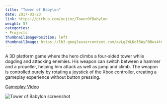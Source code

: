 ```yaml
---
title: "Tower of Babylon"
date: 2017-03-23
link: https://github.com/yujinz/TowerOfBabylon
weight: 57
categories:
- Projects
thumbnailImagePosition: left
thumbnailImage: https://lh3.googleusercontent.com/evLgJWLKol5WyP8Bws4tqIVGK08bxaOvViDo5y0Z0GBWRNE3M2nkYD2m7RMYaa7uUJx0zwmmewJkDD-Ge9tXQh9l44Nk6M0JmR4bhMGEYUN1clp16ASW7eK0DHpM5sPiSP_az8q26E7tTPVZfBBrzNinFLMkGqVUkLK0xqj32hONFMcPk9n4CLwy8ErGxir-xYILANu7n2plxCtuclw4DugSLi_D3ka1L_hgyBzbVDoHIBdaky4GoWWYLouChmwNeeEyXtcacLvpvN0s6PhYBZY94aqd2LRtLSMOa4Rlf1jCbjIEHBzl5K27FQEVSQTqubl_7UWkn7463vp1j1gWhBltUZJj6y_2zScK7csmpchA0HQkQc4aarTgp2uwTc-LrJnBfeUNWIS2q_kCqqXGf3GDlhZoUXdG0twVv0RJ9-3-O38yYptZNGzVr38Ny8vnNiuX2zp7zyGjmiV2L2bmWZk9HeyUeLAGMUdORZs3e4omTdxDkX59ik5tse-GOF4kJ__hv8Rr4zgIcrJXpSoR3XkRPozP6P69RzJzgRq3a3B-tsu7WYtnniOOwT27ezNy2tUcVRSylthPf2RM6WtlHmoWRy9fMRhVkf02hjicaJSNvHQa40QaTlshMwxlOAFcbTDalYcHyMOhKueNHSZAQog5REDEDypm=w742-h644-no
---
```


A 3D platform game where the hero climbs a four-sided tower while dogding and attacking enemies. His weapon can switch between a hammer and a propeller, helping him attack as well as jump and climb. The weapon is controlled purely by rotating a joystick of the Xbox controller, creating a gameplay experience without button pressing.
<!-- more -->

[Gameplay Video](https://www.youtube.com/watch?v=ej4pOaGyOsw)

![Tower of Babylon screenshot](https://lh3.googleusercontent.com/evLgJWLKol5WyP8Bws4tqIVGK08bxaOvViDo5y0Z0GBWRNE3M2nkYD2m7RMYaa7uUJx0zwmmewJkDD-Ge9tXQh9l44Nk6M0JmR4bhMGEYUN1clp16ASW7eK0DHpM5sPiSP_az8q26E7tTPVZfBBrzNinFLMkGqVUkLK0xqj32hONFMcPk9n4CLwy8ErGxir-xYILANu7n2plxCtuclw4DugSLi_D3ka1L_hgyBzbVDoHIBdaky4GoWWYLouChmwNeeEyXtcacLvpvN0s6PhYBZY94aqd2LRtLSMOa4Rlf1jCbjIEHBzl5K27FQEVSQTqubl_7UWkn7463vp1j1gWhBltUZJj6y_2zScK7csmpchA0HQkQc4aarTgp2uwTc-LrJnBfeUNWIS2q_kCqqXGf3GDlhZoUXdG0twVv0RJ9-3-O38yYptZNGzVr38Ny8vnNiuX2zp7zyGjmiV2L2bmWZk9HeyUeLAGMUdORZs3e4omTdxDkX59ik5tse-GOF4kJ__hv8Rr4zgIcrJXpSoR3XkRPozP6P69RzJzgRq3a3B-tsu7WYtnniOOwT27ezNy2tUcVRSylthPf2RM6WtlHmoWRy9fMRhVkf02hjicaJSNvHQa40QaTlshMwxlOAFcbTDalYcHyMOhKueNHSZAQog5REDEDypm=w742-h644-no)
